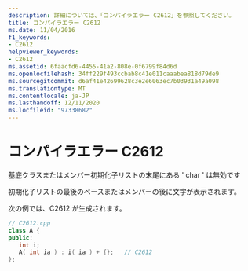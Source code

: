 ```yaml
---
description: 詳細については、「コンパイラエラー C2612」を参照してください。
title: コンパイラエラー C2612
ms.date: 11/04/2016
f1_keywords:
- C2612
helpviewer_keywords:
- C2612
ms.assetid: 6faacfd6-4455-41a2-808e-0f6799f84d6d
ms.openlocfilehash: 34ff229f493ccbab8c41e011caaabea818d79de9
ms.sourcegitcommit: d6af41e42699628c3e2e6063ec7b03931a49a098
ms.translationtype: MT
ms.contentlocale: ja-JP
ms.lasthandoff: 12/11/2020
ms.locfileid: "97338682"
---
```

# <a name="compiler-error-c2612"></a>コンパイラエラー C2612

基底クラスまたはメンバー初期化子リストの末尾にある ' char ' は無効です

初期化子リストの最後のベースまたはメンバーの後に文字が表示されます。

次の例では、C2612 が生成されます。

```cpp
// C2612.cpp
class A {
public:
   int i;
   A( int ia ) : i( ia ) + {};   // C2612
};
```
